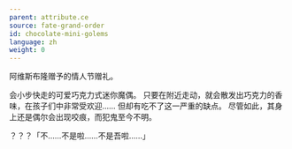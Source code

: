 ```yaml
---
parent: attribute.ce
source: fate-grand-order
id: chocolate-mini-golems
language: zh
weight: 0
---
```


阿维斯布隆赠予的情人节赠礼。

会小步快走的可爱巧克力式迷你魔偶。
只要在附近走动，就会散发出巧克力的香味，在孩子们中非常受欢迎……
但却有吃不了这一严重的缺点。
尽管如此，其身上还是偶尔会出现咬痕，而犯鬼至今不明。

？？？「不……不是啦……不是吾啦……」
